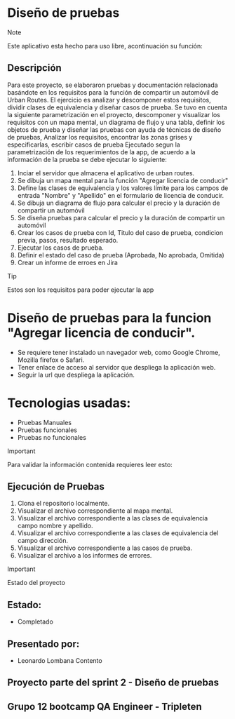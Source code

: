 # Diseño de pruebas
> [!NOTE]
> Este aplicativo esta hecho para uso libre, acontinuación su función:

## Descripción
Para este proyecto, se elaboraron pruebas y documentación relacionada basándote en los requisitos para la función de compartir un automóvil de Urban Routes. El ejercicio es analizar y descomponer estos requisitos, dividir clases de equivalencia y diseñar casos de prueba. Se tuvo en cuenta la siguiente parametrización en el proyecto, descomponer y visualizar los requisitos con un mapa mental, un diagrama de flujo y una tabla, definir los objetos de prueba y diseñar las pruebas con ayuda de técnicas de diseño de pruebas, Analizar los requisitos, encontrar las zonas grises y especificarlas, escribir casos de prueba
Ejecutado segun la parametrización de los requerimientos de la app, de acuerdo a la información de la prueba se debe ejecutar lo siguiente:

1. Inciar el servidor que almacena el aplicativo de urban routes.
2. Se dibuja un mapa mental para la función "Agregar licencia de conducir"
3. Define las clases de equivalencia y los valores límite para los campos de entrada "Nombre" y "Apellido" en el formulario de licencia de conducir.
4. Se dibuja un diagrama de flujo para calcular el precio y la duración de compartir un automóvil
5. Se diseña pruebas para calcular el precio y la duración de compartir un automóvil
6. Crear los casos de prueba con Id, Titulo del caso de prueba, condicion previa, pasos, resultado esperado.
7. Ejecutar los casos de prueba.
8. Definir el estado del caso de prueba (Aprobada, No aprobada, Omitida)
9. Crear un informe de erroes en Jira

> [!TIP]
> Estos son los requisitos para poder ejecutar la app

# Diseño de pruebas para la funcion "Agregar licencia de conducir".
- Se requiere tener instalado un navegador web, como Google Chrome, Mozilla firefox o Safari.
- Tener enlace de acceso al servidor que despliega la aplicación web.
- Seguir la url que despliega la aplicación.

# Tecnologias usadas:
- Pruebas Manuales
- Pruebas funcionales
- Pruebas no funcionales

> [!IMPORTANT]
> Para validar la información contenida requieres leer esto:

## Ejecución de Pruebas 
1. Clona el repositorio localmente.
2. Visualizar el archivo correspondiente al mapa mental.
3. Visualizar el archivo correspondiente a las clases de equivalencia campo nombre y apellido.
4. Visualizar el archivo correspondiente a las clases de equivalencia del campo dirección.
5. Visualizar el archivo correspondiente a las casos de prueba.
6. Visualizar el archivo a los informes de errores.

> [!IMPORTANT]
> Estado del proyecto

## Estado:
- Completado

## Presentado por:
- Leonardo Lombana Contento

## Proyecto parte del sprint 2 - Diseño de pruebas
## Grupo 12 bootcamp QA Engineer - Tripleten
